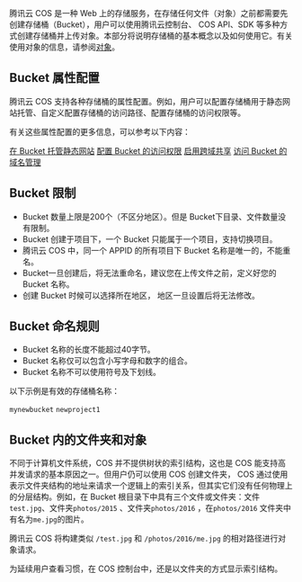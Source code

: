 腾讯云 COS 是一种 Web 上的存储服务，在存储任何文件（对象）之前都需要先创建存储桶（Bucket），用户可以使用腾讯云控制台、 COS API、SDK 等多种方式创建存储桶并上传对象。本部分将说明存储桶的基本概念以及如何使用它。有关使用对象的信息，请参阅[对象](/doc/product/430/5901)。

## Bucket 属性配置

腾讯云 COS 支持各种存储桶的属性配置。例如，用户可以配置存储桶用于静态网站托管、自定义配置存储桶的访问路径、配置存储桶的访问权限等。

有关这些属性配置的更多信息，可以参考以下内容：

[在 Bucket 托管静态网站](/doc/product/436/6249)
[配置 Bucket 的访问权限](/doc/product/436/6247)
[启用跨域共享](/doc/product/436/6251)
[访问 Bucket 的域名管理](/doc/product/436/6252)

## Bucket 限制
- Bucket 数量上限是200个（不区分地区）。但是 Bucket下目录、文件数量没有限制。
- Bucket 创建于项目下，一个 Bucket 只能属于一个项目，支持切换项目。
- 腾讯云 COS 中，同一个 APPID 的所有项目下 Bucket 名称是唯一的，不能重名。
- Bucket一旦创建后，将无法重命名，建议您在上传文件之前，定义好您的 Bucket 名称。
- 创建 Bucket 时候可以选择所在地区， 地区一旦设置后将无法修改。 

## Bucket 命名规则

- Bucket 名称的长度不能超过40字节。
- Bucket 名称仅可以包含小写字母和数字的组合。
- Bucket 名称不可以使用符号及下划线。

以下示例是有效的存储桶名称：

`mynewbucket`
`newproject1`

## Bucket 内的文件夹和对象
不同于计算机文件系统，COS 并不提供树状的索引结构，这也是 COS 能支持高并发请求的基本原因之一。但用户仍可以使用 COS 创建文件夹， COS 通过使用表示文件夹结构的地址来请求一个逻辑上的索引关系，但其实它们没有任何物理上的分层结构。例如，在 Bucket 根目录下中具有三个文件或文件夹：文件`test.jpg`、文件夹`photos/2015` 、文件夹`photos/2016` ，在`photos/2016` 文件夹中有名为`me.jpg`的图片。

腾讯云 COS 将构建类似 `/test.jpg` 和 `/photos/2016/me.jpg` 的相对路径进行对象请求。

为延续用户查看习惯，在 COS 控制台中，还是以文件夹的方式显示索引结构。


